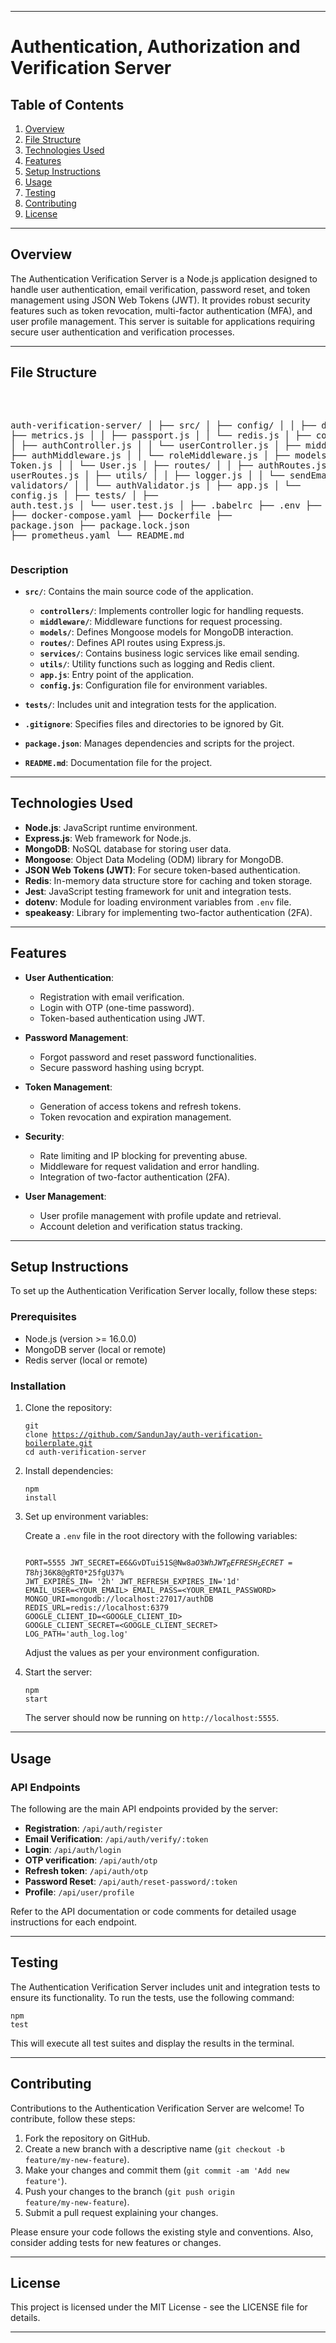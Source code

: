 <div class="markdown prose w-full break-words dark:prose-invert dark">
    <hr>
    <h1>Authentication, Authorization and Verification Server</h1>
    <h2>Table of Contents</h2>
    <ol>
        <li><a rel="noreferrer" href="#overview">Overview</a></li>
        <li><a rel="noreferrer" href="#file-structure">File Structure</a></li>
        <li><a rel="noreferrer" href="#technologies-used">Technologies Used</a></li>
        <li><a rel="noreferrer" href="#features">Features</a></li>
        <li><a rel="noreferrer" href="#setup-instructions">Setup Instructions</a></li>
        <li><a rel="noreferrer" href="#usage">Usage</a></li>
        <li><a rel="noreferrer" href="#testing">Testing</a></li>
        <li><a rel="noreferrer" href="#contributing">Contributing</a></li>
        <li><a rel="noreferrer" href="#license">License</a></li>
    </ol>
    <hr>
    <h2>Overview</h2>
    <p>The Authentication Verification Server is a Node.js application designed to handle user authentication, email verification, password reset, and token management using JSON Web Tokens (JWT). It provides robust security features such as token revocation, multi-factor authentication (MFA), and user profile management. This server is suitable for applications requiring secure user authentication and verification processes.</p>
    <hr>
    <h2>File Structure</h2>
    <pre><div class="dark bg-gray-950 rounded-md border-[0.5px] border-token-border-medium"><div class="flex items-center relative text-token-text-secondary bg-token-main-surface-secondary px-4 py-2 text-xs font-sans justify-between rounded-t-md">
  
auth-verification-server/
│
├── src/
│   ├── config/
│   │   ├── db.js
│   │   ├── metrics.js
│   │   ├── passport.js
│   │   └── redis.js
│   ├── controllers/
│   │   ├── authController.js
│   │   └── userController.js
│   ├── middleware/
│   │   ├── authMiddleware.js
│   │   └── roleMiddleware.js
│   ├── models/
│   │   ├── Token.js
│   │   └── User.js
│   ├── routes/
│   │   ├── authRoutes.js
│   │   └── userRoutes.js
│   ├── utils/
│   │   ├── logger.js
│   │   └── sendEmail.js
│   ├── validators/
│   │   └── authValidator.js
│   ├── app.js
│   └── <span class="hljs-built_in">config</span>.js
│
├── tests/
│   ├── auth.test.js
│   └── user.test.js
│
├── .babelrc
├── .env
├── .gitignore
├── docker-compose.yaml
├── Dockerfile
├── <span class="hljs-built_in">package</span>.json
├── package.lock.json
├── prometheus.yaml
└── README.md
</code></div></div></pre>
    <h3>Description</h3>
    <ul>
        <li>
            <p><strong><code>src/</code></strong>: Contains the main source code of the application.</p>
            <ul>
                <li><strong><code>controllers/</code></strong>: Implements controller logic for handling requests.</li>
                <li><strong><code>middleware/</code></strong>: Middleware functions for request processing.</li>
                <li><strong><code>models/</code></strong>: Defines Mongoose models for MongoDB interaction.</li>
                <li><strong><code>routes/</code></strong>: Defines API routes using Express.js.</li>
                <li><strong><code>services/</code></strong>: Contains business logic services like email sending.</li>
                <li><strong><code>utils/</code></strong>: Utility functions such as logging and Redis client.</li>
                <li><strong><code>app.js</code></strong>: Entry point of the application.</li>
                <li><strong><code>config.js</code></strong>: Configuration file for environment variables.</li>
            </ul>
        </li>
        <li>
            <p><strong><code>tests/</code></strong>: Includes unit and integration tests for the application.</p>
        </li>
        <li>
            <p><strong><code>.gitignore</code></strong>: Specifies files and directories to be ignored by Git.</p>
        </li>
        <li>
            <p><strong><code>package.json</code></strong>: Manages dependencies and scripts for the project.</p>
        </li>
        <li>
            <p><strong><code>README.md</code></strong>: Documentation file for the project.</p>
        </li>
    </ul>
    <hr>
    <h2>Technologies Used</h2>
    <ul>
        <li><strong>Node.js</strong>: JavaScript runtime environment.</li>
        <li><strong>Express.js</strong>: Web framework for Node.js.</li>
        <li><strong>MongoDB</strong>: NoSQL database for storing user data.</li>
        <li><strong>Mongoose</strong>: Object Data Modeling (ODM) library for MongoDB.</li>
        <li><strong>JSON Web Tokens (JWT)</strong>: For secure token-based authentication.</li>
        <li><strong>Redis</strong>: In-memory data structure store for caching and token storage.</li>
        <li><strong>Jest</strong>: JavaScript testing framework for unit and integration tests.</li>
        <li><strong>dotenv</strong>: Module for loading environment variables from <code>.env</code> file.</li>
        <li><strong>speakeasy</strong>: Library for implementing two-factor authentication (2FA).</li>
    </ul>
    <hr>
    <h2>Features</h2>
    <ul>
        <li>
            <p><strong>User Authentication</strong>:</p>
            <ul>
                <li>Registration with email verification.</li>
                <li>Login with OTP (one-time password).</li>
                <li>Token-based authentication using JWT.</li>
            </ul>
        </li>
        <li>
            <p><strong>Password Management</strong>:</p>
            <ul>
                <li>Forgot password and reset password functionalities.</li>
                <li>Secure password hashing using bcrypt.</li>
            </ul>
        </li>
        <li>
            <p><strong>Token Management</strong>:</p>
            <ul>
                <li>Generation of access tokens and refresh tokens.</li>
                <li>Token revocation and expiration management.</li>
            </ul>
        </li>
        <li>
            <p><strong>Security</strong>:</p>
            <ul>
                <li>Rate limiting and IP blocking for preventing abuse.</li>
                <li>Middleware for request validation and error handling.</li>
                <li>Integration of two-factor authentication (2FA).</li>
            </ul>
        </li>
        <li>
            <p><strong>User Management</strong>:</p>
            <ul>
                <li>User profile management with profile update and retrieval.</li>
                <li>Account deletion and verification status tracking.</li>
            </ul>
        </li>
    </ul>
    <hr>
    <h2>Setup Instructions</h2>
    <p>To set up the Authentication Verification Server locally, follow these steps:</p>
    <h3>Prerequisites</h3>
    <ul>
        <li>Node.js (version &gt;= 16.0.0)</li>
        <li>MongoDB server (local or remote)</li>
        <li>Redis server (local or remote)</li>
    </ul>
    <h3>Installation</h3>
    <ol>
        <li>
            <p>Clone the repository:</p>
            <pre><div class="dark bg-gray-950 rounded-md border-[0.5px] border-token-border-medium"><div class="flex items-center relative text-token-text-secondary bg-token-main-surface-secondary px-4 py-2 text-xs font-sans justify-between rounded-t-md"></div><div class="overflow-y-auto p-4" dir="ltr"><code class="!whitespace-pre hljs language-bash">git <span class="hljs-built_in">clone</span> https://github.com/SandunJay/auth-verification-boilerplate.git
<span class="hljs-built_in">cd</span> auth-verification-server
</code></div></div></pre>
        </li>
        <li>
            <p>Install dependencies:</p>
            <pre><div class="dark bg-gray-950 rounded-md border-[0.5px] border-token-border-medium"><div class="flex items-center relative text-token-text-secondary bg-token-main-surface-secondary px-4 py-2 text-xs font-sans justify-between rounded-t-md"></div><div class="overflow-y-auto p-4" dir="ltr"><code class="!whitespace-pre hljs language-bash">npm install
</code></div></div></pre>
        </li>
        <li>
            <p>Set up environment variables:</p>
            <p>Create a <code>.env</code> file in the root directory with the following variables:</p>
            <pre><div class="dark bg-gray-950 rounded-md border-[0.5px] border-token-border-medium"><div class="flex items-center relative text-token-text-secondary bg-token-main-surface-secondary px-4 py-2 text-xs font-sans justify-between rounded-t-md"></div><div class="overflow-y-auto p-4" dir="ltr"><code class="!whitespace-pre hljs language-plaintext">
PORT=5555
JWT_SECRET=E6&GvDTui51S@Nw$8aO3Wh%tau!
JWT_REFRESH_SECRET=T8h$j36K8@gRT0*25fgU37%
JWT_EXPIRES_IN= '2h'
JWT_REFRESH_EXPIRES_IN='1d'
EMAIL_USER=<YOUR_EMAIL>
EMAIL_PASS=<YOUR_EMAIL_PASSWORD>
MONGO_URI=mongodb://localhost:27017/authDB
REDIS_URL=redis://localhost:6379
GOOGLE_CLIENT_ID=<GOOGLE_CLIENT_ID>
GOOGLE_CLIENT_SECRET=<GOOGLE_CLIENT_SECRET>
LOG_PATH='auth_log.log'
</code></div></div></pre>
            <p>Adjust the values as per your environment configuration.</p>
        </li>
        <li>
            <p>Start the server:</p>
            <pre><div class="dark bg-gray-950 rounded-md border-[0.5px] border-token-border-medium"><div class="flex items-center relative text-token-text-secondary bg-token-main-surface-secondary px-4 py-2 text-xs font-sans justify-between rounded-t-md"></div><div class="overflow-y-auto p-4" dir="ltr"><code class="!whitespace-pre hljs language-bash">npm start
</code></div></div></pre>
            <p>The server should now be running on <code>http://localhost:5555</code>.</p>
        </li>
    </ol>
    <hr>
    <h2>Usage</h2>
    <h3>API Endpoints</h3>
    <p>The following are the main API endpoints provided by the server:</p>
    <ul>
        <li><strong>Registration</strong>: <code>/api/auth/register</code></li>
        <li><strong>Email Verification</strong>: <code>/api/auth/verify/:token</code></li>
        <li><strong>Login</strong>: <code>/api/auth/login</code></li>
        <li><strong>OTP verification</strong>: <code>/api/auth/otp</code></li>
        <li><strong>Refresh token</strong>: <code>/api/auth/otp</code></li>
        <li><strong>Password Reset</strong>: <code>/api/auth/reset-password/:token</code></li>
        <li><strong>Profile</strong>: <code>/api/user/profile</code></li>
    </ul>
    <p>Refer to the API documentation or code comments for detailed usage instructions for each endpoint.</p>
    <hr>
    <h2>Testing</h2>
    <p>The Authentication Verification Server includes unit and integration tests to ensure its functionality. To run the tests, use the following command:</p>
    <pre><div class="dark bg-gray-950 rounded-md border-[0.5px] border-token-border-medium"><div class="flex items-center relative text-token-text-secondary bg-token-main-surface-secondary px-4 py-2 text-xs font-sans justify-between rounded-t-md"></div><div class="overflow-y-auto p-4" dir="ltr"><code class="!whitespace-pre hljs language-bash">npm <span class="hljs-built_in">test</span>
</code></div></div></pre>
    <p>This will execute all test suites and display the results in the terminal.</p>
    <hr>
    <h2>Contributing</h2>
    <p>Contributions to the Authentication Verification Server are welcome! To contribute, follow these steps:</p>
    <ol>
        <li>Fork the repository on GitHub.</li>
        <li>Create a new branch with a descriptive name (<code>git checkout -b feature/my-new-feature</code>).</li>
        <li>Make your changes and commit them (<code>git commit -am 'Add new feature'</code>).</li>
        <li>Push your changes to the branch (<code>git push origin feature/my-new-feature</code>).</li>
        <li>Submit a pull request explaining your changes.</li>
    </ol>
    <p>Please ensure your code follows the existing style and conventions. Also, consider adding tests for new features or changes.</p>
    <hr>
    <h2>License</h2>
    <p>This project is licensed under the MIT License - see the <a rel="noreferrer">LICENSE</a> file for details.</p>
    <hr>
</div>
</div>
